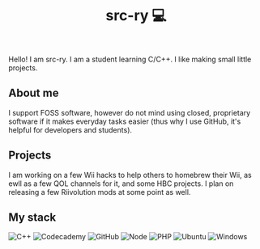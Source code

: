<p align="center">
    <h1 align="center">src-ry 💻</h1>
</p>
<br>

</hr>

Hello! I am src-ry. I am a student learning C/C++. I like making small little projects.

## About me
I support FOSS software, however do not mind using closed, proprietary software if it makes everyday tasks easier (thus why I use GitHub, it's helpful for developers and students).

## Projects
I am working on a few Wii hacks to help others to homebrew their Wii, as ewll as a few QOL channels for it, and some HBC projects. I plan on releasing a few Riivolution mods at some point as well. 

## My stack

![C++](https://img.shields.io/badge/C%2B%2B-00599C?style=for-the-badge&logo=c%2B%2B&logoColor=white)
![Codecademy](https://img.shields.io/badge/Codecademy-FFF0E5?style=for-the-badge&logo=codecademy&logoColor=303347)
![GitHub](https://img.shields.io/badge/Maybe%20GitHub-100000?style=for-the-badge&logo=github&logoColor=white)
![Node](https://img.shields.io/badge/Node.js-43853D?style=for-the-badge&logo=node.js&logoColor=white)
![PHP](https://img.shields.io/badge/PHP-777BB4?style=for-the-badge&logo=php&logoColor=white)
![Ubuntu](https://img.shields.io/badge/Ubuntu-E95420?style=for-the-badge&logo=ubuntu&logoColor=white)
![Windows](https://img.shields.io/badge/Windows-0078D6?style=for-the-badge&logo=windows&logoColor=white)
